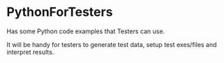 # PythonForTesters
Has some Python code examples that Testers can use.

It will be handy for testers to generate test data, setup test exes/files and interpret results.
